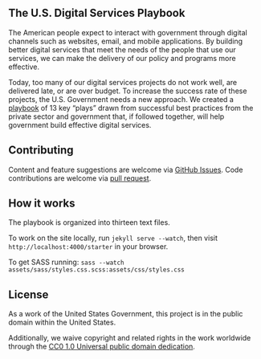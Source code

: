 ## The U.S. Digital Services Playbook

The American people expect to interact with government through digital channels such as websites, email, and mobile applications. By building better digital services that meet the needs of the people that use our services, we can make the delivery of our policy and programs more effective.

Today, too many of our digital services projects do not work well, are delivered late, or are over budget. To increase the success rate of these projects, the U.S. Government needs a new approach. We created a [playbook](http://playbook.cio.gov/) of 13 key “plays” drawn from successful best practices from the private sector and government that, if followed together, will help government build effective digital services.

## Contributing
Content and feature suggestions are welcome via [GitHub Issues](https://github.com/WhiteHouse/playbook/issues). Code contributions are welcome via [pull request](https://github.com/WhiteHouse/playbook/pulls).

## How it works
The playbook is organized into thirteen text files.

To work on the site locally, run `jekyll serve --watch`, then visit `http://localhost:4000/starter` in your browser.

To get SASS running: `sass --watch assets/sass/styles.css.scss:assets/css/styles.css`

## License
As a work of the United States Government, this project is in the public domain within the United States.

Additionally, we waive copyright and related rights in the work worldwide through the [CC0 1.0 Universal public domain dedication](https://creativecommons.org/publicdomain/zero/1.0/).
